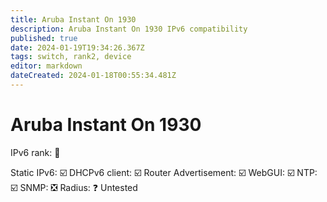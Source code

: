 ```yaml
---
title: Aruba Instant On 1930
description: Aruba Instant On 1930 IPv6 compatibility
published: true
date: 2024-01-19T19:34:26.367Z
tags: switch, rank2, device
editor: markdown
dateCreated: 2024-01-18T00:55:34.481Z
---
```


# Aruba Instant On 1930

IPv6 rank: :2nd_place_medal:

Static IPv6: :ballot_box_with_check:
DHCPv6 client: :ballot_box_with_check:
Router Advertisement: :ballot_box_with_check:
WebGUI: :ballot_box_with_check:
NTP: :ballot_box_with_check:
SNMP: :negative_squared_cross_mark:
Radius: :question: Untested
